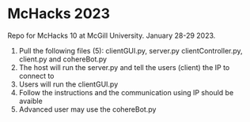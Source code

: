 # McHacks 2023
Repo for McHacks 10 at McGill University. January 28-29 2023.

1. Pull the following files (5): clientGUI.py, server.py clientController.py, client.py and cohereBot.py 
2. The host will run the server.py and tell the users (client) the IP to connect to
3. Users will run the clientGUI.py
4. Follow the instructions and the communication using IP should be avaible
5. Advanced user may use the cohereBot.py 
